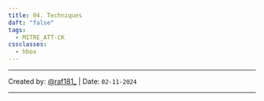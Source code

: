 ```yaml
---
title: 04. Techniques
daft: "false"
tags:
  - MITRE_ATT-CK
cssclasses:
  - hbox
---
```

---
Created by: [@raf181_](https://github.com/raf181)  | Date: `02-11-2024`

---
